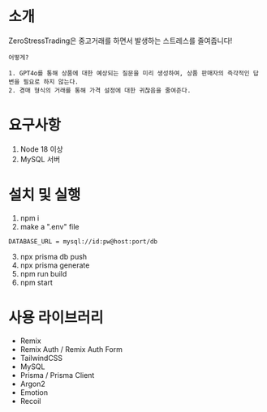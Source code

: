 # 소개

ZeroStressTrading은 중고거래를 하면서 발생하는 스트레스를 줄여줍니다!

```
어떻게?

1. GPT4o를 통해 상품에 대한 예상되는 질문을 미리 생성하여, 상품 판매자의 즉각적인 답변을 필요로 하지 않는다.
2. 경매 형식의 거래를 통해 가격 설정에 대한 귀찮음을 줄여준다.
```

# 요구사항

1. Node 18 이상
2. MySQL 서버

# 설치 및 실행

1. npm i
2. make a ".env" file

```
DATABASE_URL = mysql://id:pw@host:port/db
```

3. npx prisma db push
4. npx prisma generate
5. npm run build
6. npm start

# 사용 라이브러리

- Remix
- Remix Auth / Remix Auth Form
- TailwindCSS
- MySQL
- Prisma / Prisma Client
- Argon2
- Emotion
- Recoil
